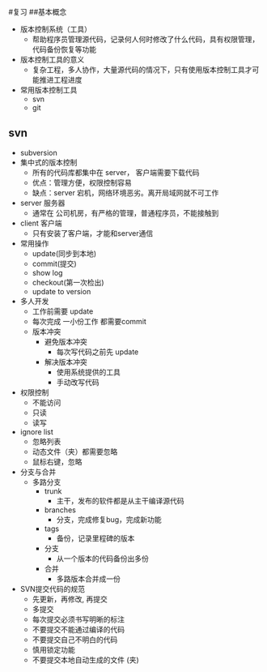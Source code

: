 #复习
##基本概念
- 版本控制系统（工具）
	- 帮助程序员管理源代码，记录何人何时修改了什么代码，具有权限管理，代码备份恢复等功能
- 版本控制工具的意义
	- 复杂工程，多人协作，大量源代码的情况下，只有使用版本控制工具才可能推进工程进度
- 常用版本控制工具
	- svn
	- git	
## svn	
-  subversion
-  集中式的版本控制
	-  所有的代码库都集中在 server， 客户端需要下载代码
	-  优点：管理方便，权限控制容易
	-  缺点：server 宕机，网络环境恶劣。离开局域网就不可工作
-  server 服务器
	-  通常在 公司机房，有严格的管理，普通程序员，不能接触到
-  client 客户端
	-  只有安装了客户端，才能和server通信
- 常用操作
	- update(同步到本地)
	- commit(提交)
	- show log
	- checkout(第一次检出)
	- update to version
- 多人开发
	- 工作前需要 update
	- 每次完成 一小份工作 都需要commit
	- 版本冲突
		- 避免版本冲突
			- 每次写代码之前先 update
		- 解决版本冲突
			- 使用系统提供的工具
			- 手动改写代码
- 权限控制
	- 不能访问
	- 只读
	- 读写
- ignore list 
	- 忽略列表
	- 动态文件（夹）都需要忽略
	- 鼠标右键，忽略
- 分支与合并
	- 多路分支
		- trunk
			- 主干，发布的软件都是从主干编译源代码
		- branches
			- 分支，完成修复bug，完成新功能
		- tags
			- 备份，记录里程碑的版本
		- 分支
			- 从一个版本的代码备份出多份
		- 合并
			- 多路版本合并成一份
- SVN提交代码的规范
	- 先更新，再修改, 再提交
	- 多提交
	- 每次提交必须书写明晰的标注
	- 不要提交不能通过编译的代码
	- 不要提交自己不明白的代码 
	- 慎用锁定功能
	- 不要提交本地自动生成的文件 (夹)
